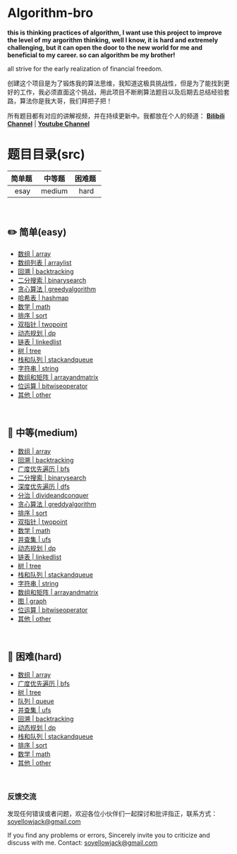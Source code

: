 # Algorithm-bro
**this is thinking practices of algorithm, I want use this project to improve the level of my argorithm thinking, well I know, it is hard and extremely challenging, but it can open the door to the new world for me and beneficial to my career. so can algorithm be my brother!**

all strive for the early realization of financial freedom.

创建这个项目是为了锻炼我的算法思维，我知道这极具挑战性，但是为了能找到更好的工作，我必须直面这个挑战，用此项目不断刷算法题目以及后期去总结经验套路，算法你是我大哥，我们拜把子把！

所有题目都有对应的讲解视频，并在持续更新中。我都放在个人的频道：  **<a href="https://space.bilibili.com/299633080/channel/detail?cid=174200">Bilibili Channel</a>** | **<a href="https://www.youtube.com/playlist?list=PLcXxQyk5RUzQDRrpcQXel9ls1HxrBvwZg">Youtube Channel</a>**

# 题目目录(src)

| 简单题&nbsp; | 中等题 | 困难题&nbsp;|
| :----: | :----: | :---: |
| esay | medium | hard |

<br>

## :pencil2: 简单(easy)

- [数组 | array](https://github.com/h03147/Algorithm-bro/tree/main/leetcodetest/src/part_1/easy/array)
- [数组列表 | arraylist](https://github.com/h03147/Algorithm-bro/tree/main/leetcodetest/src/part_1/easy/arraylist)
- [回溯 | backtracking](https://github.com/h03147/Algorithm-bro/tree/main/leetcodetest/src/part_1/easy/backtracking)
- [二分搜索 | binarysearch](https://github.com/h03147/Algorithm-bro/tree/main/leetcodetest/src/part_1/easy/binarysearch)
- [贪心算法 | greedyalgorithm](https://github.com/h03147/Algorithm-bro/tree/main/leetcodetest/src/part_1/easy/greedyalgorithm)
- [哈希表 | hashmap](https://github.com/h03147/Algorithm-bro/tree/main/leetcodetest/src/part_1/easy/hashmap)
- [数学 | math](https://github.com/h03147/Algorithm-bro/tree/main/leetcodetest/src/part_1/easy/math)
- [排序 | sort](https://github.com/h03147/Algorithm-bro/tree/main/leetcodetest/src/part_1/easy/sort)
- [双指针 | twopoint](https://github.com/h03147/Algorithm-bro/tree/main/leetcodetest/src/part_1/easy/twopoint)
- [动态规划 | dp](https://github.com/h03147/Algorithm-bro/tree/main/leetcodetest/src/part_1/easy/dp)
- [链表 | linkedlist](https://github.com/h03147/Algorithm-bro/tree/main/leetcodetest/src/part_1/easy/linkedlist)
- [树 | tree](https://github.com/h03147/Algorithm-bro/tree/main/leetcodetest/src/part_1/easy/tree)
- [栈和队列 | stackandqueue](https://github.com/h03147/Algorithm-bro/tree/main/leetcodetest/src/part_1/easy/stackandqueue)
- [字符串 | string](https://github.com/h03147/Algorithm-bro/tree/main/leetcodetest/src/part_1/easy/string)
- [数组和矩阵 | arrayandmatrix](https://github.com/h03147/Algorithm-bro/tree/main/leetcodetest/src/part_1/easy/arrayandmatrix)
- [位运算 | bitwiseoperator](https://github.com/h03147/Algorithm-bro/tree/main/leetcodetest/src/part_1/easy/bitwiseoperator)
- [其他 | other](https://github.com/h03147/Algorithm-bro/tree/main/leetcodetest/src/part_1/easy/other)

<br>

## :memo: 中等(medium)

- [数组 | array](https://github.com/h03147/Algorithm-bro/tree/main/leetcodetest/src/part_1/medium/array)
- [回溯 | backtracking](https://github.com/h03147/Algorithm-bro/tree/main/leetcodetest/src/part_1/medium/backtracking)
- [广度优先遍历 | bfs](https://github.com/h03147/Algorithm-bro/tree/main/leetcodetest/src/part_1/medium/bfs)
- [二分搜索 | binarysearch](https://github.com/h03147/Algorithm-bro/tree/main/leetcodetest/src/part_1/medium/binarysearch)
- [深度优先遍历 | dfs](https://github.com/h03147/Algorithm-bro/tree/main/leetcodetest/src/part_1/medium/dfs)
- [分治 | divideandconquer](https://github.com/h03147/Algorithm-bro/tree/main/leetcodetest/src/part_1/medium/divideandconquer)
- [贪心算法 | greddyalgorithm](https://github.com/h03147/Algorithm-bro/tree/main/leetcodetest/src/part_1/medium/greedyalgorithm)
- [排序 | sort](https://github.com/h03147/Algorithm-bro/tree/main/leetcodetest/src/part_1/medium/sort)
- [双指针 | twopoint](https://github.com/h03147/Algorithm-bro/tree/main/leetcodetest/src/part_1/medium/twopoint)
- [数学 | math](https://github.com/h03147/Algorithm-bro/tree/main/leetcodetest/src/part_1/medium/math)
- [并查集 | ufs](https://github.com/h03147/Algorithm-bro/tree/main/leetcodetest/src/part_1/medium/ufs)
- [动态规划 | dp](https://github.com/h03147/Algorithm-bro/tree/main/leetcodetest/src/part_1/medium/dp)
- [链表 | linkedlist](https://github.com/h03147/Algorithm-bro/tree/main/leetcodetest/src/part_1/medium/linkedlist)
- [树 | tree](https://github.com/h03147/Algorithm-bro/tree/main/leetcodetest/src/part_1/medium/tree)
- [栈和队列 | stackandqueue](https://github.com/h03147/Algorithm-bro/tree/main/leetcodetest/src/part_1/medium/stackandqueue)
- [字符串 | string](https://github.com/h03147/Algorithm-bro/tree/main/leetcodetest/src/part_1/medium/string)
- [数组和矩阵 | arrayandmatrix](https://github.com/h03147/Algorithm-bro/tree/main/leetcodetest/src/part_1/medium/arrayandmatrix)
- [图 | graph](https://github.com/h03147/Algorithm-bro/tree/main/leetcodetest/src/part_1/medium/graph)
- [位运算 | bitwiseoperator](https://github.com/h03147/Algorithm-bro/tree/main/leetcodetest/src/part_1/medium/bitwiseoperator)
- [其他 | other](https://github.com/h03147/Algorithm-bro/tree/main/leetcodetest/src/part_1/medium/other)

<br>

## :watermelon: 困难(hard) 

- [数组 | array](https://github.com/h03147/Algorithm-bro/tree/main/leetcodetest/src/part_1/hard/array)
- [广度优先遍历 | bfs](https://github.com/h03147/Algorithm-bro/tree/main/leetcodetest/src/part_1/hard/bfs)
- [树 | tree](https://github.com/h03147/Algorithm-bro/tree/main/leetcodetest/src/part_1/hard/tree)
- [队列 | queue](https://github.com/h03147/Algorithm-bro/tree/main/leetcodetest/src/part_1/hard/queue)
- [并查集 | ufs](https://github.com/h03147/Algorithm-bro/tree/main/leetcodetest/src/part_1/hard/ufs)
- [回溯 | backtracking](https://github.com/h03147/Algorithm-bro/tree/main/leetcodetest/src/part_1/hard/backtracking)
- [动态规划 | dp](https://github.com/h03147/Algorithm-bro/tree/main/leetcodetest/src/part_1/hard/dp)
- [栈和队列 | stackandqueue](https://github.com/h03147/Algorithm-bro/tree/main/leetcodetest/src/part_1/hard/stackandqueue)
- [排序 | sort](https://github.com/h03147/Algorithm-bro/tree/main/leetcodetest/src/part_1/hard/sort)
- [数学 | math](https://github.com/h03147/Algorithm-bro/tree/main/leetcodetest/src/part_1/hard/math)
- [其他 | other](https://github.com/h03147/Algorithm-bro/tree/main/leetcodetest/src/part_1/hard/other)

<br>

### 反馈交流

发现任何错误或者问题，欢迎各位小伙伴们一起探讨和批评指正，联系方式：soyellowjack@gmail.com

If you find any problems or errors, Sincerely invite you to criticize and discuss with me. Contact: soyellowjack@gmail.com

